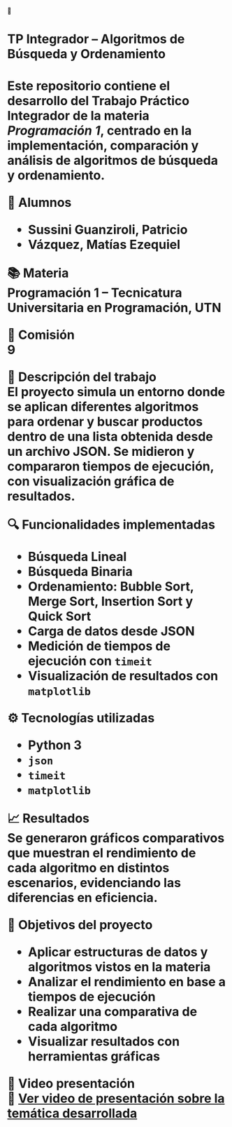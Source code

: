 🧩 <h1>TP Integrador – Algoritmos de Búsqueda y Ordenamiento<h1>

Este repositorio contiene el desarrollo del Trabajo Práctico Integrador de la materia *Programación 1*, centrado en la implementación, comparación y análisis de algoritmos de búsqueda y ordenamiento.

👥 Alumnos  
- Sussini Guanziroli, Patricio  
- Vázquez, Matías Ezequiel

📚 Materia  
Programación 1 – Tecnicatura Universitaria en Programación,  UTN

🧷 Comisión  
9

🧪 Descripción del trabajo  
El proyecto simula un entorno donde se aplican diferentes algoritmos para ordenar y buscar productos dentro de una lista obtenida desde un archivo JSON. Se midieron y compararon tiempos de ejecución, con visualización gráfica de resultados.

🔍 Funcionalidades implementadas  
- Búsqueda Lineal  
- Búsqueda Binaria  
- Ordenamiento: Bubble Sort, Merge Sort, Insertion Sort y Quick Sort  
- Carga de datos desde JSON  
- Medición de tiempos de ejecución con `timeit`  
- Visualización de resultados con `matplotlib`

⚙️ Tecnologías utilizadas  
- Python 3  
- `json`  
- `timeit`  
- `matplotlib`  

📈 Resultados  
Se generaron gráficos comparativos que muestran el rendimiento de cada algoritmo en distintos escenarios, evidenciando las diferencias en eficiencia.

🎯 Objetivos del proyecto  
- Aplicar estructuras de datos y algoritmos vistos en la materia
- Analizar el rendimiento en base a tiempos de ejecución
- Realizar una comparativa de cada algoritmo 
- Visualizar resultados con herramientas gráficas

🎥 Video presentación  
🔗 [Ver video de presentación sobre la temática desarrollada](https://drive.google.com/file/d/1nMHxtTM_8kjoD56OGr3hIwk8USTV-IzZ/view?usp=drive_link)
